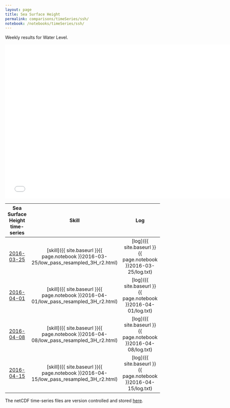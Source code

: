 ```yaml
---
layout: page
title: Sea Surface Height
permalink: comparisons/timeSeries/ssh/
notebook: /notebooks/timeSeries/ssh/
---
```


Weekly results for Water Level.

<iframe width="750" height="500" frameBorder="0" src="{{ site.baseurl }}{{ page.notebook }}2016-04-15/mapa.html" name="iframe"> <p>Your browser does not support iframes.</p> </iframe>


| Sea Surface Height time-series                                                                     | Skill                                                                | Log                                                            |
|:--------------------------------------------------------------------------------------------------:|:--------------------------------------------------------------------:|:--------------------------------------------------------------:|
| <a href="{{ site.baseurl }}{{ page.notebook }}2016-03-25/mapa.html" target="iframe">2016-03-25</a> | [skill]({{ site.baseurl }}{{ page.notebook }}2016-03-25/low_pass_resampled_3H_r2.html)  | [log]({{ site.baseurl }}{{ page.notebook }}2016-03-25/log.txt) |
| <a href="{{ site.baseurl }}{{ page.notebook }}2016-04-01/mapa.html" target="iframe">2016-04-01</a> | [skill]({{ site.baseurl }}{{ page.notebook }}2016-04-01/low_pass_resampled_3H_r2.html)  | [log]({{ site.baseurl }}{{ page.notebook }}2016-04-01/log.txt) |
| <a href="{{ site.baseurl }}{{ page.notebook }}2016-04-08/mapa.html" target="iframe">2016-04-08</a> | [skill]({{ site.baseurl }}{{ page.notebook }}2016-04-08/low_pass_resampled_3H_r2.html)  | [log]({{ site.baseurl }}{{ page.notebook }}2016-04-08/log.txt) |
| <a href="{{ site.baseurl }}{{ page.notebook }}2016-04-15/mapa.html" target="iframe">2016-04-15</a> | [skill]({{ site.baseurl }}{{ page.notebook }}2016-04-15/low_pass_resampled_3H_r2.html)  | [log]({{ site.baseurl }}{{ page.notebook }}2016-04-15/log.txt) |

The netCDF time-series files are version controlled and stored [here](https://github.com/SECOORA/skill_score/tree/gh-pages/notebooks/timeSeries/ssh).
